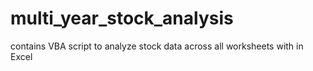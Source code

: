 # multi_year_stock_analysis
contains VBA script to analyze stock data across all worksheets with in Excel
